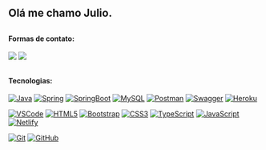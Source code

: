 ## Olá me chamo Julio.

##

 #### Formas de contato: 
 <div >
 <a href = "mailto:juliocezarbarros2@gmail.com"><img src="https://img.shields.io/badge/Gmail-D14836?style=for-the-badge&logo=gmail&logoColor=white" target="_blank"></a>
  <a href="https://www.linkedin.com/in/juliocezarbarros/" target="_blank"><img src="https://img.shields.io/badge/-LinkedIn-%230077B5?style=for-the-badge&logo=linkedin&logoColor=white" target="_blank"></a> 
 </div>

##

#### Tecnologias:
[![Java](https://img.shields.io/badge/-Java-white?style=flat&logo=Java&logoColor=007396&https://github.com/igorluan95)](https://www.linkedin.com/in/igorluan95/)
[![Spring](https://img.shields.io/badge/-Spring-white?style=flat&logo=Spring&logoColor=6DB33F&https://github.com/igorluan95)](https://www.linkedin.com/in/igorluan95/)
[![SpringBoot](https://img.shields.io/badge/-Spring%20Boot-white?style=flat&logo=SpringBoot&logoColor=6DB33F&https://github.com/igorluan95)](https://www.linkedin.com/in/igorluan95/)
[![MySQL](https://img.shields.io/badge/-MySQL-white?style=flat&logo=mysql&logoColor=4479A1&https://github.com/igorluan95)](https://www.linkedin.com/in/igorluan95/)
[![Postman](https://img.shields.io/badge/-Postman-white?style=flat&logo=Postman&logoColor=FF6C37&https://github.com/igorluan95)](https://www.linkedin.com/in/igorluan95/)
[![Swagger](https://img.shields.io/badge/-Swagger-white?style=flat&logo=Swagger&logoColor=6DB33F&https://github.com/igorluan95)](https://www.linkedin.com/in/igorluan95/)
[![Heroku](https://img.shields.io/badge/-Heroku-white?style=flat&logo=Heroku&logoColor=430098&https://github.com/igorluan95)](https://www.linkedin.com/in/igorluan95/)

[![VSCode](https://img.shields.io/badge/-VSCode-white?style=flat&logo=visualstudiocode&logoColor=007ACC&https://github.com/igorluan95)](https://www.linkedin.com/in/igorluan95/)
[![HTML5](https://img.shields.io/badge/-HTML5-white?style=flat&logo=html5&logoColor=E34F26&https://github.com/igorluan95)](https://www.linkedin.com/in/igorluan95/)
[![Bootstrap](https://img.shields.io/badge/-Bootstrap-white?style=flat&logo=Bootstrap&logoColor=7952B3&https://github.com/igorluan95)](https://www.linkedin.com/in/igorluan95/)
[![CSS3](https://img.shields.io/badge/-CSS3-white?style=flat&logo=css3&logoColor=1572B6&https://github.com/igorluan95)](https://www.linkedin.com/in/igorluan95/)
[![TypeScript](https://img.shields.io/badge/-TypeScript-white?style=flat&logo=typescript&https://github.com/igorluan95)](https://www.linkedin.com/in/igorluan95/)
[![JavaScript](https://img.shields.io/badge/-JavaScript-white?style=flat&logo=javascript&logoColor=DAA520&https://github.com/igorluan95)](https://www.linkedin.com/in/igorluan95/)
[![Netlify](https://img.shields.io/badge/-Netlify-white?style=flat&logo=netlify&logoColor=00C7B7&https://github.com/igorluan95)](https://www.linkedin.com/in/igorluan95/)

[![Git](https://img.shields.io/badge/-Git-white?style=flat&logo=Git&logoColor=F05032&https://github.com/igorluan95)](https://www.linkedin.com/in/igorluan95/)
[![GitHub](https://img.shields.io/badge/-GitHub-white?style=flat&logo=GitHub&logoColor=181717&https://github.com/igorluan95)](https://github.com/igorluan95)    

##
